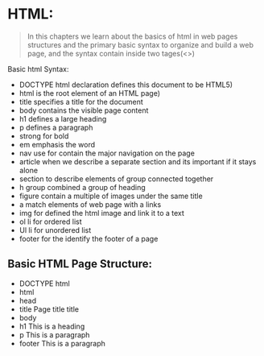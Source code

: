 # HTML:
> In this chapters we learn about the basics of html in web pages structures and the primary basic syntax to organize and build a web page, and the syntax contain inside two tages(<>)

Basic html Syntax:
  * DOCTYPE html declaration defines this document to be HTML5)
  * html  is the root element of an HTML page)
  * title  specifies a title for the document
  * body  contains the visible page content
  * h1  defines a large heading
  * p  defines a paragraph
  * strong for bold
  * em emphasis the word
  * nav use for contain the major navigation on the page
  * article when we describe a separate section and its important if it stays alone
  * section to describe elements of group connected together
  * h group combined a group of heading
  * figure contain a multiple of images under the same title
  * a match elements of web page with a links
  * img  for defined the html image and link it to a text
  *  ol li for ordered list
  * Ul li for unordered list
  * footer for the identify the footer of a page






## Basic HTML Page Structure:
* DOCTYPE html
* html
* head
* title Page title title
* body
* h1 This is a heading 
* p This is a paragraph
* footer This is a paragraph 
